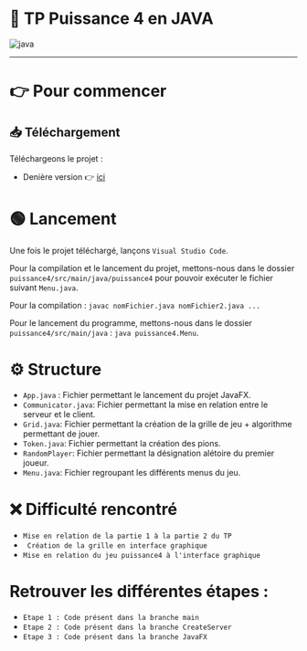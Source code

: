# 📑 TP Puissance 4 en JAVA

<img alt="java" src="https://img.shields.io/badge/java-%231572B6.svg?&style=for-the-badge&logo=java&logoColor=white"/>


---

# 👉 Pour commencer

## 📥 Téléchargement 

Téléchargeons le projet : 

- Denière version 👉 [ici](https://github.com/ByMSRT/Puissance4_Java/archive/refs/heads/main.zip)

# 🟢 Lancement 

Une fois le projet téléchargé, lançons ``Visual Studio Code``.

Pour la compilation et le lancement du projet, mettons-nous dans le dossier ``puissance4/src/main/java/puissance4`` pour pouvoir exécuter le fichier suivant ``Menu.java``.

Pour la compilation : ``javac nomFichier.java nomFichier2.java ...``

Pour le lancement du programme, mettons-nous dans le dossier ``puissance4/src/main/java`` : ``java puissance4.Menu``.


# ⚙️ Structure

- ``App.java`` : Fichier permettant le lancement du projet JavaFX.
- ``Communicator.java``: Fichier permettant la mise en relation entre le serveur et le client. 
- ``Grid.java``: Fichier permettant la création de la grille de jeu + algorithme permettant de jouer.
- ``Token.java``: Fichier permettant la création des pions.
- ``RandomPlayer``: Fichier permettant la désignation alétoire du premier joueur.
- ``Menu.java``: Fichier regroupant les différents menus du jeu.

# ❌ Difficulté rencontré
- ``Mise en relation de la partie 1 à la partie 2 du TP `` 
- `` Création de la grille en interface graphique``
- ``Mise en relation du jeu puissance4 à l'interface graphique``

# Retrouver les différentes étapes :

- ``Etape 1 : Code présent dans la branche main``
- ``Etape 2 : Code présent dans la branche CreateServer``
- ``Etape 3 : Code présent dans la branche JavaFX``
